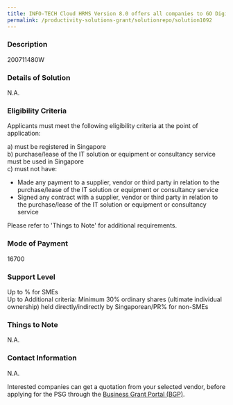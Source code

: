 ```yaml
---
title: INFO-TECH Cloud HRMS Version 8.0 offers all companies to GO Digital and helps propels HR productivity growth to a new level available on Mobile APPS. - Transforming HR Software to Cloud - Integrated Software enables overall view of the workforce & productivity, performance & efficiency - Help HR handle company's compliance challenges and better manage resources. - Affordable HR Software, modular design enable company to implement integrated HR Software by modules.
permalink: /productivity-solutions-grant/solutionrepo/solution1092
---
```


### Description

200711480W

### Details of Solution

N.A.

### Eligibility Criteria

Applicants must meet the following eligibility criteria at the point of application:

a) must be registered in Singapore <br>
b) purchase/lease of the IT solution or equipment or consultancy service must be used in Singapore <br>
c) must not have:
- Made any payment to a supplier, vendor or third party in relation to the purchase/lease of the IT solution or equipment or consultancy service
- Signed any contract with a supplier, vendor or third party in relation to the purchase/lease of the IT solution or equipment or consultancy service

Please refer to 'Things to Note' for additional requirements.

### Mode of Payment
16700

### Support Level
Up to % for SMEs <br>
Up to Additional criteria: 
Minimum 30% ordinary shares (ultimate individual ownership) held directly/indirectly by Singaporean/PR% for non-SMEs

### Things to Note
N.A.

### Contact Information
N.A.

Interested companies can get a quotation from your selected vendor, before applying for the PSG through the <a target='_blank' rel='noopener' href='https://www.businessgrants.gov.sg/'>Business Grant Portal (BGP)</a>.
